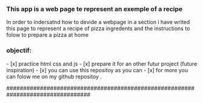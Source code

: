 ### This app is a web page te represent an exemple of a recipe
In order to indersatnd how to devide a webpage in a section i have writed this page
to represent a recipe of pizza ingredents and the instructions to folow to prepare a pizza at home
<h3>objectif:</h3>
- [x] practice html css and js
- [x] prepare it for an other futur project (future inspiration)
- [x] you can use this repositoy as you can 
- [x] for more you can folow me on my github repositoy .

#################################################################################


